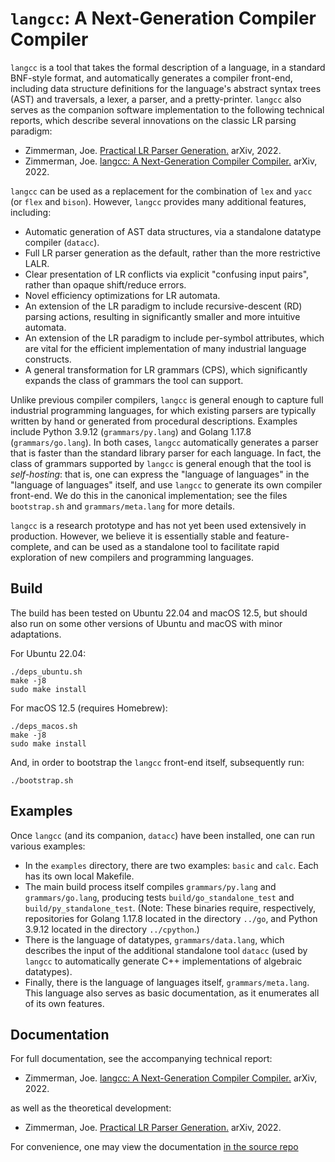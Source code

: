 # ``langcc``: A Next-Generation Compiler Compiler

``langcc`` is a tool that takes the formal description of a language,
in a standard BNF-style format, and automatically generates a compiler
front-end, including data structure definitions for the language's
abstract syntax trees (AST) and traversals,
a lexer, a parser, and a pretty-printer.
``langcc`` also serves as the companion software implementation to the following
technical reports, which describe several innovations on the classic
LR parsing paradigm:
- Zimmerman, Joe.
[Practical LR Parser Generation.](https://arxiv.org/abs/2209.08383)
arXiv, 2022.
- Zimmerman, Joe.
[langcc: A Next-Generation Compiler Compiler.](https://arxiv.org/abs/2209.08385)
arXiv, 2022.

``langcc`` can be used as a replacement for the combination of ``lex``
and ``yacc`` (or ``flex`` and ``bison``). However, ``langcc`` provides many
additional features, including:
- Automatic generation of AST data structures, via a standalone datatype
compiler (``datacc``).
- Full LR parser generation as the default, rather than the more restrictive
LALR.
- Clear presentation of LR conflicts via explicit "confusing input pairs",
rather than opaque shift/reduce errors.
- Novel efficiency optimizations for LR automata.
- An extension of the LR paradigm to include recursive-descent (RD)
parsing actions, resulting in significantly smaller and more intuitive
automata.
- An extension of the LR paradigm to include per-symbol attributes,
which are vital for the efficient implementation of many industrial language
constructs.
- A general transformation for LR grammars (CPS), which significantly
expands the class of grammars the tool can support.

Unlike previous compiler compilers, ``langcc`` is general enough to capture
full industrial programming languages, for which existing parsers are
typically written by hand or generated from procedural descriptions.
Examples include Python 3.9.12 (``grammars/py.lang``) and Golang 1.17.8
(``grammars/go.lang``). In both cases, ``langcc`` automatically generates
a parser that is faster than the standard library parser for each language.
In fact, the class of grammars supported by ``langcc`` is general enough
that the tool is _self-hosting_: that is, one can express the "language
of languages" in the "language of languages" itself, and use ``langcc``
to generate its own compiler front-end. We do this in the canonical
implementation; see the files ``bootstrap.sh`` and ``grammars/meta.lang``
for more details.

``langcc`` is a research prototype and has not yet been used extensively
in production. However, we believe it is essentially stable and
feature-complete, and can be used as a standalone tool to facilitate
rapid exploration of new compilers and programming languages.

## Build
The build has been tested on Ubuntu 22.04 and macOS 12.5,
but should also run on some other versions of Ubuntu
and macOS with minor adaptations.

For Ubuntu 22.04:
```
./deps_ubuntu.sh
make -j8
sudo make install
```
For macOS 12.5 (requires Homebrew):
```
./deps_macos.sh
make -j8
sudo make install
```
And, in order to bootstrap the ``langcc`` front-end itself, subsequently run:
```
./bootstrap.sh
```

## Examples
Once ``langcc`` (and its companion, ``datacc``) have been installed,
one can run various examples:
- In the ``examples`` directory, there are two examples: ``basic`` and
  ``calc``. Each has its own local Makefile.
- The main build process itself compiles ``grammars/py.lang`` and
  ``grammars/go.lang``, producing tests ``build/go_standalone_test`` and
  ``build/py_standalone_test``. (Note: These binaries require, respectively,
  repositories for Golang 1.17.8 located in the directory ``../go``,
  and Python 3.9.12 located in the directory ``../cpython``.)
- There is the language of datatypes, ``grammars/data.lang``, which describes
  the input of the additional standalone tool ``datacc`` (used by ``langcc``
  to automatically generate C++ implementations of algebraic datatypes).
- Finally, there is the language of languages itself, ``grammars/meta.lang``.
  This language also serves as basic documentation, as it enumerates all of
  its own features.

## Documentation
For full documentation, see the accompanying technical report:
- Zimmerman, Joe.
[langcc: A Next-Generation Compiler Compiler.](https://arxiv.org/abs/2209.08385)
arXiv, 2022.

as well as the theoretical development:
- Zimmerman, Joe.
[Practical LR Parser Generation.](https://arxiv.org/abs/2209.08383)
arXiv, 2022.

For convenience, one may view the documentation [in the source repo](./2209.08385.adoc)
